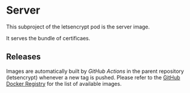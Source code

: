 # Server

This subproject of the letsencrypt pod is the server image.

It serves the bundle of certificaes.

## Releases
Images are automatically built by _GitHub Actions_ in the parent repository (letsencrypt) whenever a new tag is pushed.
Please refer to the [GitHub Docker Registry](https://github.com/orgs/simplenetes-io/packages?repo_name=letsencrypt) for the list of available images.
